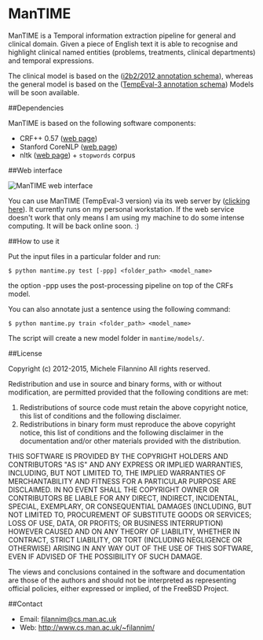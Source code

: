 ManTIME
=======

ManTIME is a Temporal information extraction pipeline for general and clinical domain. Given a piece of English text it is able to recognise and highlight clinical named entities (problems, treatments, clinical departments) and temporal expressions.

The clinical model is based on the ([i2b2/2012 annotation schema](http://www.sciencedirect.com/science/article/pii/S1532046413001032)), whereas the general model is based on the ([TempEval-3 annotation schema](http://arxiv.org/pdf/1206.5333v2.pdf)) Models will be soon available.

##Dependencies

ManTIME is based on the following software components:

* CRF++ 0.57 ([web page](http://crfpp.googlecode.com/svn/trunk/doc/index.html))
* Stanford CoreNLP ([web page](http://nlp.stanford.edu/software/corenlp.shtml#Download))
* nltk ([web page](https://pypi.python.org/pypi/nltk/2.0.4)) + `stopwords` corpus

##Web interface

![ManTIME web interface](http://www.cs.man.ac.uk/~filannim/images/thumb_mantime_demo.png)

You can use ManTIME (TempEval-3 version) via its web server by ([clicking here](http://www.cs.man.ac.uk/~filannim/projects/tempeval-3/)). It currently runs on my personal workstation. If the web service doesn't work that only means I am using my machine to do some intense computing. It will be back online soon. :)

<!--
##Installation

The easiest way to install ManTIME on a Debian-based system is by using the [install-mantime.sh](http://www.cs.man.ac.uk/~filannim/public/install-mantime.sh) script.
-->
##How to use it

Put the input files in a particular folder and run:

    $ python mantime.py test [-ppp] <folder_path> <model_name>

the option -ppp uses the post-processing pipeline on top of the CRFs model.

You can also annotate just a sentence using the following command:

    $ python mantime.py train <folder_path> <model_name>


The script will create a new model folder in `mantime/models/`.

##License

Copyright (c) 2012-2015, Michele Filannino
All rights reserved.

Redistribution and use in source and binary forms, with or without
modification, are permitted provided that the following conditions are met:

1. Redistributions of source code must retain the above copyright notice, this
   list of conditions and the following disclaimer.
2. Redistributions in binary form must reproduce the above copyright notice,
   this list of conditions and the following disclaimer in the documentation
   and/or other materials provided with the distribution.

THIS SOFTWARE IS PROVIDED BY THE COPYRIGHT HOLDERS AND CONTRIBUTORS "AS IS" AND
ANY EXPRESS OR IMPLIED WARRANTIES, INCLUDING, BUT NOT LIMITED TO, THE IMPLIED
WARRANTIES OF MERCHANTABILITY AND FITNESS FOR A PARTICULAR PURPOSE ARE
DISCLAIMED. IN NO EVENT SHALL THE COPYRIGHT OWNER OR CONTRIBUTORS BE LIABLE FOR
ANY DIRECT, INDIRECT, INCIDENTAL, SPECIAL, EXEMPLARY, OR CONSEQUENTIAL DAMAGES
(INCLUDING, BUT NOT LIMITED TO, PROCUREMENT OF SUBSTITUTE GOODS OR SERVICES;
LOSS OF USE, DATA, OR PROFITS; OR BUSINESS INTERRUPTION) HOWEVER CAUSED AND
ON ANY THEORY OF LIABILITY, WHETHER IN CONTRACT, STRICT LIABILITY, OR TORT
(INCLUDING NEGLIGENCE OR OTHERWISE) ARISING IN ANY WAY OUT OF THE USE OF THIS
SOFTWARE, EVEN IF ADVISED OF THE POSSIBILITY OF SUCH DAMAGE.

The views and conclusions contained in the software and documentation are those
of the authors and should not be interpreted as representing official policies,
either expressed or implied, of the FreeBSD Project.

##Contact
- Email: filannim@cs.man.ac.uk
- Web: http://www.cs.man.ac.uk/~filannim/